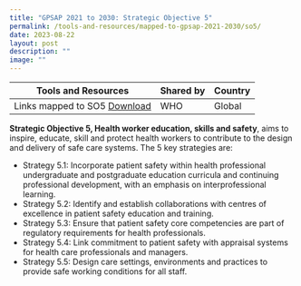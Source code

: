 ```yaml
---
title: "GPSAP 2021 to 2030: Strategic Objective 5"
permalink: /tools-and-resources/mapped-to-gpsap-2021-2030/so5/
date: 2023-08-22
layout: post
description: ""
image: ""
---
```

| Tools and Resources| Shared by | Country |
| -------- | -------- | -------- |
| Links mapped to SO5 [Download](/files/gkpslinka05-20232406.pdf)  | WHO | Global |

**Strategic Objective 5, Health worker education, skills and safety**, aims to inspire, educate, skill and protect health workers to contribute to the design and delivery of safe care systems. The 5 key strategies are:

* Strategy 5.1: Incorporate patient safety within health professional undergraduate and postgraduate education curricula and continuing professional development, with an emphasis on interprofessional learning.
* Strategy 5.2: Identify and establish collaborations with centres of excellence in patient safety education and training.
* Strategy 5.3: Ensure that patient safety core competencies are part of regulatory requirements for health professionals.
* Strategy 5.4: Link commitment to patient safety with appraisal systems for health care professionals and managers.
* Strategy 5.5: Design care settings, environments and practices to provide safe working conditions for all staff.

